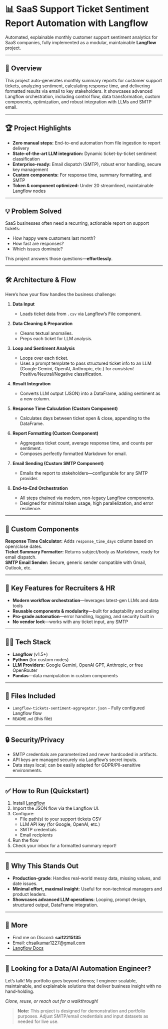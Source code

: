 # 📊 SaaS Support Ticket Sentiment Report Automation with Langflow

Automated, explainable monthly customer support sentiment analytics for SaaS companies, fully implemented as a modular, maintainable **Langflow** project.

---

## 🚀 Overview

This project auto-generates monthly summary reports for customer support tickets, analyzing sentiment, calculating response time, and delivering formatted results via email to key stakeholders. It showcases advanced Langflow orchestration, including control flow, data transformation, custom components, optimization, and robust integration with LLMs and SMTP email.

---

## 🏆 Project Highlights

- **Zero manual steps:** End-to-end automation from file ingestion to report delivery
- **State-of-the-art LLM integration:** Dynamic ticket-by-ticket sentiment classification
- **Enterprise-ready:** Email dispatch (SMTP), robust error handling, secure key management
- **Custom components:** For response time, summary formatting, and SMTP
- **Token & component optimized:** Under 20 streamlined, maintainable Langflow nodes

---

## 💡 Problem Solved

SaaS businesses often need a recurring, actionable report on support tickets:
- How happy were customers last month?
- How fast are responses?
- Which issues dominate?

This project answers those questions—**effortlessly**.

---

## 🛠️ Architecture & Flow

Here’s how your flow handles the business challenge:

1. **Data Input**
    - Loads ticket data from `.csv` via Langflow’s File component.

2. **Data Cleaning & Preparation**
    - Cleans textual anomalies.
    - Preps each ticket for LLM analysis.

3. **Loop and Sentiment Analysis**
    - Loops over each ticket.
    - Uses a prompt template to pass structured ticket info to an LLM (Google Gemini, OpenAI, Anthropic, etc.) for *consistent* Positive/Neutral/Negative classification.

4. **Result Integration**
    - Converts LLM output (JSON) into a DataFrame, adding sentiment as a new column.

5. **Response Time Calculation (Custom Component)**
    - Calculates days between ticket open & close, appending to the DataFrame.

6. **Report Formatting (Custom Component)**
    - Aggregates ticket count, average response time, and counts per sentiment.
    - Composes perfectly formatted Markdown for email.

7. **Email Sending (Custom SMTP Component)**
    - Emails the report to stakeholders—configurable for any SMTP provider.

8. **End-to-End Orchestration**
    - All steps chained via modern, non-legacy Langflow components.
    - Designed for minimal token usage, high parallelization, and error resilience.

---

## 🔩 Custom Components

**Response Time Calculator:** Adds `response_time_days` column based on open/close dates.  
**Ticket Summary Formatter:** Returns subject/body as Markdown, ready for email dispatch.  
**SMTP Email Sender:** Secure, generic sender compatible with Gmail, Outlook, etc.

---

## 🎯 Key Features for Recruiters & HR

- **Modern workflow orchestration**—leverages latest-gen LLMs and data tools
- **Reusable components & modularity**—built for adaptability and scaling
- **Pro-grade automation**—error handling, logging, and security built in
- **No vendor lock**—works with any ticket input, any SMTP

---

## 👩‍💻 Tech Stack

- **Langflow** (v1.5+)
- **Python** (for custom nodes)
- **LLM Providers:** Google Gemini, OpenAI GPT, Anthropic, or free OpenRouter
- **Pandas**—data manipulation in custom components

---
## 📂 Files Included

- `Langflow-tickets-sentiment-aggregator.json` – Fully configured Langflow flow
- `README.md` (this file)

---

## 🔒 Security/Privacy

- SMTP credentials are parameterized and never hardcoded in artifacts.
- API keys are managed securely via Langflow’s secret inputs.
- Data stays local; can be easily adapted for GDPR/PII-sensitive environments.

---

## ✅ How to Run (Quickstart)

1. Install [Langflow](https://docs.langflow.org/)
2. Import the JSON flow via the Langflow UI.
3. Configure:
    - File path(s) to your support tickets CSV
    - LLM API key (for Google, OpenAI, etc.)
    - SMTP credentials
    - Email recipients
4. Run the flow
5. Check your inbox for a formatted summary report!

---

## 🌟 Why This Stands Out

- **Production-grade**: Handles real-world messy data, missing values, and date issues.
- **Minimal effort, maximal insight**: Useful for non-technical managers and product leaders.
- **Showcases advanced LLM operations**: Looping, prompt design, structured output, DataFrame integration.

---

## 🔗 More

- Find me on Discord: **sai12215135**
- Email: [chsaikumar1227@gmail.com](mailto:chsaikumar1227@gmail.com)
- [Langflow Docs](https://docs.langflow.org/)

---

## 📣 Looking for a Data/AI Automation Engineer?

Let’s talk! My portfolio goes beyond demos; I engineer scalable, maintainable, and explainable solutions that deliver business insight with no hand-holding.  

*Clone, reuse, or reach out for a walkthrough!*

> **Note:** This project is designed for demonstration and portfolio purposes. Adjust SMTP/email credentials and input datasets as needed for live use.